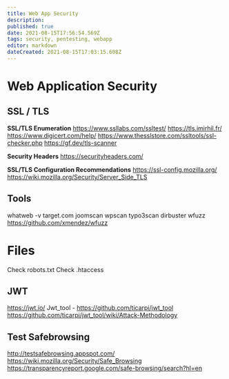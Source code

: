 ```yaml
---
title: Web App Security
description: 
published: true
date: 2021-08-15T17:56:54.569Z
tags: security, pentesting, webapp
editor: markdown
dateCreated: 2021-08-15T17:03:15.608Z
---
```


# Web Application Security
## SSL / TLS
**SSL/TLS Enumeration**
https://www.ssllabs.com/ssltest/
https://tls.imirhil.fr/
https://www.digicert.com/help/
https://www.thesslstore.com/ssltools/ssl-checker.php
https://gf.dev/tls-scanner

**Security Headers**
https://securityheaders.com/

**SSL/TLS Configuration Recommendations**
https://ssl-config.mozilla.org/
https://wiki.mozilla.org/Security/Server_Side_TLS

## Tools
whatweb -v target.com
joomscan
wpscan
typo3scan
dirbuster
wfuzz https://github.com/xmendez/wfuzz

# Files
Check robots.txt
Check .htaccess 

## JWT 
https://jwt.io/
Jwt_tool - https://github.com/ticarpi/jwt_tool
https://github.com/ticarpi/jwt_tool/wiki/Attack-Methodology

## Test Safebrowsing 
http://testsafebrowsing.appspot.com/
https://wiki.mozilla.org/Security/Safe_Browsing
https://transparencyreport.google.com/safe-browsing/search?hl=en
